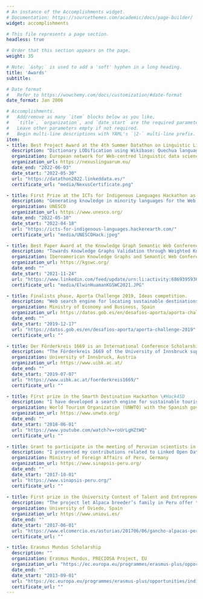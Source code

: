 ```yaml
---
# An instance of the Accomplishments widget.
# Documentation: https://sourcethemes.com/academic/docs/page-builder/
widget: accomplishments

# This file represents a page section.
headless: true

# Order that this section appears on the page.
weight: 35

# Note: `&shy;` is used to add a 'soft' hyphen in a long heading.
title: 'Awards'
subtitle:

# Date format
#   Refer to https://wowchemy.com/docs/customization/#date-format
date_format: Jan 2006

# Accomplishments.
#   Add/remove as many `item` blocks below as you like.
#   `title`, `organization`, and `date_start` are the required parameters.
#   Leave other parameters empty if not required.
#   Begin multi-line descriptions with YAML's `|2-` multi-line prefix.
item:
- title: Best Project Award at the 4th Summer Datathon on Linguistic Linked Open Data (SDLLOD-22).
  description: "Dictionary LODification using Wikibase: Quechua language. [Read more](https://datathon2022.linkeddata.es/)."
  organization: European network for Web-centred linguistic data science
  organization_url: https://nexuslinguarum.eu/
  date_end: "2022-06-03"
  date_start: "2022-05-30"
  url: "https://datathon2022.linkeddata.es/"
  certificate_url: "media/NexusCertificate.png"

- title: First Prize at the ICTs for Indigenous Languages Hackathon as part of the World Summit on the Information Society (WSIS 2022).
  description: "Generating knowledge in minority languages for the Web. [Read more](https://icts-for-indigenous-languages.hackerearth.com/)."
  organization: UNESCO
  organization_url: https://www.unesco.org/
  date_end: "2022-05-10"
  date_start: "2022-04-18"
  url: "https://icts-for-indigenous-languages.hackerearth.com/"
  certificate_url: "media/UNESCOHack.jpeg"

- title: Best Paper Award at the Knowledge Graph Semantic Web Conference  (KGSWC 2021).
  description: "Towards Knowledge Graphs Validation through Weighted Knowledge Sources. [Read more](https://doi.org/10.1007/978-3-030-91305-2_4)."
  organization: Iberoamerican Knowledge Graphs and Semantic Web Conference
  organization_url: https://kgswc.org/
  date_end: ""
  date_start: "2021-11-24"
  url: "https://www.linkedin.com/feed/update/urn:li:activity:6869395936515248128/"
  certificate_url: "media/ElwinHuamanKGSWC2021.JPG"

- title: Finalists phase, Aporta Challenge 2019, Ideas competition.
  description: "Web search engine for locating sustainable destinations. It aims to promote responsible and sustainable tourism to preserve the planet. [See more](https://www.youtube.com/watch?v=6KZ5FkUBQlc)."
  organization: Ministry of Economy and Business, Spain
  organization_url: https://datos.gob.es/en/desafios-aporta/aporta-challenge-2019
  date_end: ""
  date_start: "2019-12-17"
  url: "https://datos.gob.es/en/desafios-aporta/aporta-challenge-2019"
  certificate_url: ""

- title: Der Förderkreis 1669 is an International Conference Scholarships for Outstanding Students.
  description: "The Förderkreis 1669 of the University of Innsbruck supports excellent young researchers by funding conference participation."
  organization: University of Innsbruck, Austria
  organization_url: https://www.uibk.ac.at/
  date_end: ""
  date_start: "2019-07-07"
  url: "https://www.uibk.ac.at/foerderkreis1669/"
  certificate_url: ""

- title: First prize in the Smarth Destination Hackathon \#Hack4SD
  description: "I have developed a search engine for sustainable tourism destinations [read more](https://www.youtube.com/watch?v=roUrLgHZtWQ)"
  organization: World Tourism Organization (UNWTO) with the Spanish government
  organization_url: https://www.unwto.org/
  date_end: ""
  date_start: "2018-06-01"
  url: "https://www.youtube.com/watch?v=roUrLgHZtWQ"
  certificate_url: ""

- title: Grant to participate in the meeting of Peruvian scientists in Europe at Berlin, Germany
  description: "I presented my contributions related to Linked Open Data  to the Peruvian scientists community"
  organization: Ministry of Foreign Affairs of Peru, Germany
  organization_url: https://www.sinapsis-peru.org/
  date_end: ""
  date_start: "2017-10-01"
  url: "https://www.sinapsis-peru.org/"
  certificate_url: ""
  
- title: First prize in the University Contest of Talent and Entrepreneurship - CHAMP-U
  description: "The project let Alpaca breeder’s family in Peru offer their houses to visitors [read more](https://www.elcomercio.es/asturias/201706/06/gancho-alpacas-peruanas-20170606000443-v.html)"
  organization: University of Oviedo, Spain
  organization_url: https://www.uniovi.es/
  date_end: ""
  date_start: "2017-06-01"
  url: "https://www.elcomercio.es/asturias/201706/06/gancho-alpacas-peruanas-20170606000443-v.html"
  certificate_url: ""

- title: Erasmus Mundus Scholarship
  description: ""
  organization: Erasmus Mundus, PRECIOSA Project, EU
  organization_url: "https://ec.europa.eu/programmes/erasmus-plus/opportunities/individuals/students/erasmus-mundus-joint-masters-scholarships_en"
  date_end: ""
  date_start: "2013-09-01"
  url: "https://ec.europa.eu/programmes/erasmus-plus/opportunities/individuals/students/erasmus-mundus-joint-masters-scholarships_en"
  certificate_url: ""
---
```

